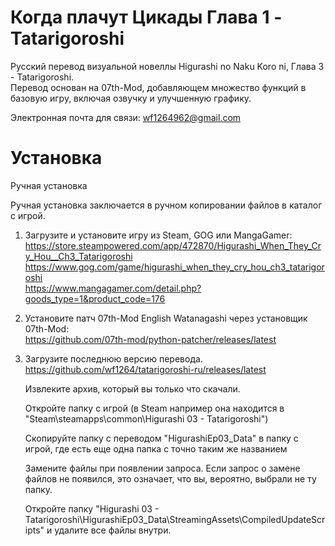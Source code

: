 # Когда плачут Цикады Глава 1 - Tatarigoroshi

Русский перевод визуальной новеллы Higurashi no Naku Koro ni, Глава 3 - Tatarigoroshi.  
Перевод основан на 07th-Mod, добавляющем множество функций в базовую игру, включая озвучку и улучшенную графику.

Электронная почта для связи: wf1264962@gmail.com

# Установка

Ручная установка

Ручная установка заключается в ручном копировании файлов в каталог с игрой.

1)  Загрузите и установите игру из Steam, GOG или MangaGamer:  
    https://store.steampowered.com/app/472870/Higurashi_When_They_Cry_Hou__Ch3_Tatarigoroshi  
    https://www.gog.com/game/higurashi_when_they_cry_hou_ch3_tatarigoroshi  
    https://www.mangagamer.com/detail.php?goods_type=1&product_code=176  
2)
    Установите патч 07th-Mod English Watanagashi через установщик 07th-Mod:  
    https://github.com/07th-mod/python-patcher/releases/latest  
3)
    Загрузите последнюю версию перевода.  
    https://github.com/wf1264/tatarigoroshi-ru/releases/latest   
    
    Извлеките архив, который вы только что скачали.

    Откройте папку с игрой (в Steam например она находится в "Steam\steamapps\common\Higurashi 03 - Tatarigoroshi")

    Скопируйте папку с переводом "HigurashiEp03_Data" в папку с игрой, где есть еще одна папка с точно таким же названием

    Замените файлы при появлении запроса. Если запрос о замене файлов не появился, это означает, что вы, вероятно, выбрали не ту папку.

    Откройте папку "Higurashi 03 - Tatarigoroshi\HigurashiEp03_Data\StreamingAssets\CompiledUpdateScripts" и удалите все файлы внутри.
